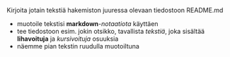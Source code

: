Kirjoita jotain tekstiä hakemiston juuressa olevaan tiedostoon README.md

   * muotoile tekstisi **markdown**-_notaatiota_ käyttäen
   * tee tiedostoon esim. jokin otsikko, tavallista _tekstiä_, joka sisältää **lihavoituja** ja *kursivoituja* osuuksia
   * näemme pian tekstin ruudulla muotoiltuna

